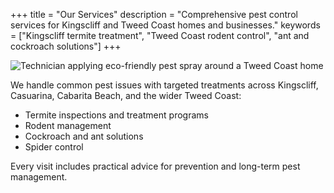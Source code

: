 +++
title = "Our Services"
description = "Comprehensive pest control services for Kingscliff and Tweed Coast homes and businesses."
keywords = ["Kingscliff termite treatment", "Tweed Coast rodent control", "ant and cockroach solutions"]
+++

![Technician applying eco-friendly pest spray around a Tweed Coast home](https://via.placeholder.com/700x350 "Pest treatment at a Tweed Coast property")

We handle common pest issues with targeted treatments across Kingscliff, Casuarina, Cabarita Beach, and the wider Tweed Coast:

- Termite inspections and treatment programs
- Rodent management
- Cockroach and ant solutions
- Spider control

Every visit includes practical advice for prevention and long-term pest management.
